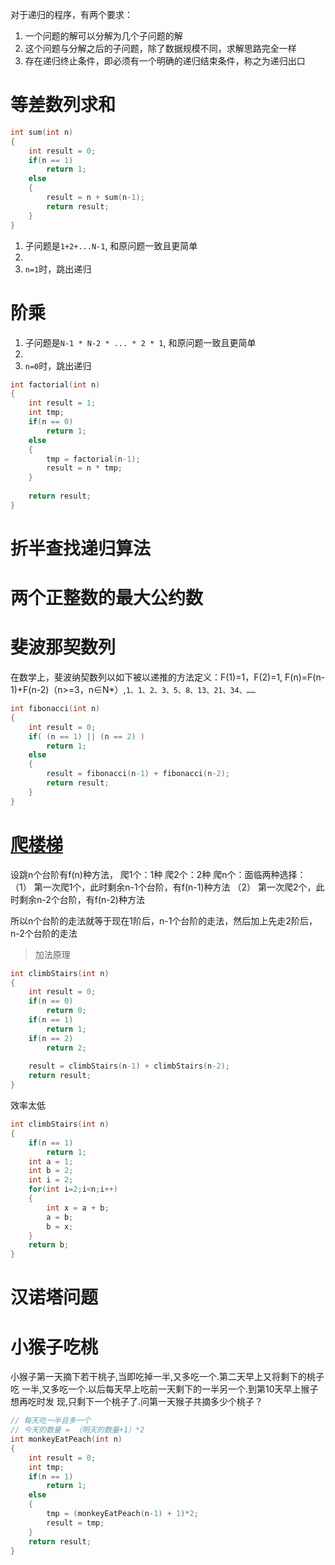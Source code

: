 对于递归的程序，有两个要求：

1. 一个问题的解可以分解为几个子问题的解
2. 这个问题与分解之后的子问题，除了数据规模不同，求解思路完全一样
3. 存在递归终止条件，即必须有一个明确的递归结束条件，称之为递归出口


# 等差数列求和
```c
int sum(int n)
{
    int result = 0;
    if(n == 1)
        return 1;
    else
    {
        result = n + sum(n-1);
        return result;
    }
}
```
1. 子问题是`1+2+...N-1`, 和原问题一致且更简单
2. 
3. `n=1`时，跳出递归

# 阶乘
1. 子问题是`N-1 * N-2 * ... * 2 * 1`, 和原问题一致且更简单
2. 
3. `n=0`时，跳出递归

```c
int factorial(int n)
{
    int result = 1;
    int tmp;
    if(n == 0)
        return 1;
    else
    {
        tmp = factorial(n-1);
        result = n * tmp;
    }
    
    return result;
}
```

# 折半查找递归算法

# 两个正整数的最大公约数

# 斐波那契数列
在数学上，斐波纳契数列以如下被以递推的方法定义：F(1)=1，F(2)=1, F(n)=F(n-1)+F(n-2)（n>=3，n∈N*）,`1、1、2、3、5、8、13、21、34、……`
```c
int fibonacci(int n)
{
    int result = 0;
    if( (n == 1) || (n == 2) )
        return 1;
    else
    {
        result = fibonacci(n-1) + fibonacci(n-2);
        return result;
    }
}
```

# [爬楼梯](https://leetcode-cn.com/problems/climbing-stairs/)
设跳n个台阶有f(n)种方法，
爬1个：1种
爬2个：2种
爬n个：面临两种选择：
（1） 第一次爬1个，此时剩余n-1个台阶，有f(n-1)种方法
（2） 第一次爬2个，此时剩余n-2个台阶，有f(n-2)种方法

所以n个台阶的走法就等于现在1阶后，n-1个台阶的走法，然后加上先走2阶后，n-2个台阶的走法

> 加法原理

```c
int climbStairs(int n)
{
    int result = 0;
    if(n == 0)
        return 0;
    if(n == 1)
        return 1;
    if(n == 2)
        return 2;
    
    result = climbStairs(n-1) + climbStairs(n-2);
    return result;
}
```
效率太低

```c
int climbStairs(int n) 
{
    if(n == 1)
        return 1;
    int a = 1;
    int b = 2;
    int i = 2;
    for(int i=2;i<n;i++)
    {
        int x = a + b;
        a = b;
        b = x;
    }
    return b; 
}
```


# 汉诺塔问题

# 小猴子吃桃
小猴子第一天摘下若干桃子,当即吃掉一半,又多吃一个.第二天早上又将剩下的桃子吃
一半,又多吃一个.以后每天早上吃前一天剩下的一半另一个.到第10天早上猴子想再吃时发
现,只剩下一个桃子了.问第一天猴子共摘多少个桃子？

```c
// 每天吃一半且多一个
// 今天的数量 = （明天的数量+1）*2
int monkeyEatPeach(int n)
{
    int result = 0;
    int tmp;
    if(n == 1) 
        return 1;
    else
    {
        tmp = (monkeyEatPeach(n-1) + 1)*2;
        result = tmp;
    }
    return result;
}
```